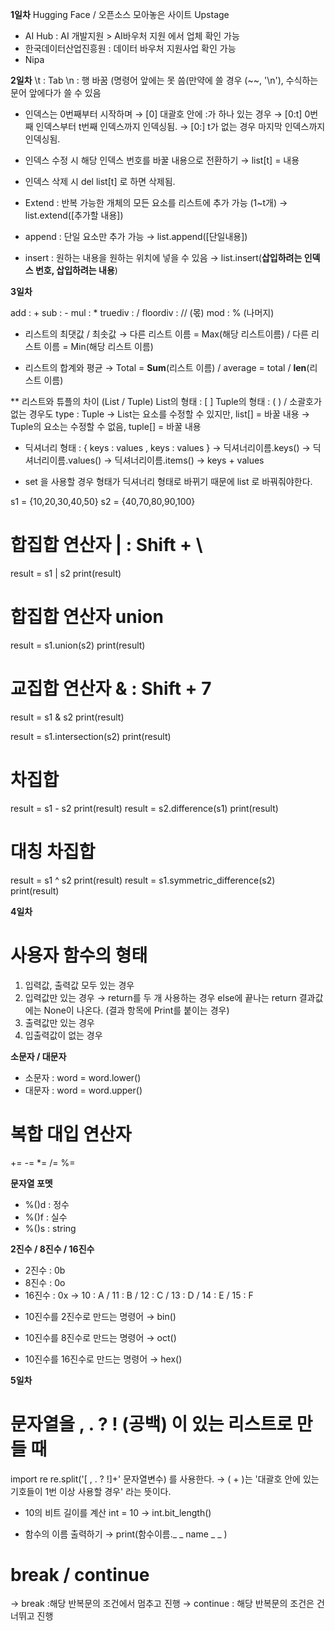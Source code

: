 
**1일차**
  Hugging Face / 오픈소스 모아놓은 사이트
  Upstage 
  * AI Hub : AI 개발지원 > AI바우처 지원 에서 업체 확인 가능
  * 한국데이터산업진흥원 : 데이터 바우처 지원사업 확인 가능
  * Nipa

**2일차**
\t : Tab 
\n : 행 바꿈 (명령어 앞에는 못 씀(만약에 쓸 경우 (~~, '\n'), 수식하는 문어 앞에다가 쓸 수 있음

* 인덱스는 0번째부터 시작하며 → [0]
  대괄호 안에 :가 하나 있는 경우
  → [0:t] 0번째 인덱스부터 t번째 인덱스까지 인덱싱됨.
  → [0:] t가 없는 경우 마지막 인덱스까지 인덱싱됨.

* 인덱스 수정 시 해당 인덱스 번호를 바꿀 내용으로 전환하기
  → list[t] = 내용
* 인덱스 삭제 시 del list[t] 로 하면 삭제됨.
* Extend : 반복 가능한 개체의 모든 요소를 리스트에 추가 가능 (1~t개)
  → list.extend([추가할 내용])
* append : 단일 요소만 추가 가능
  → list.append([단일내용])
* insert : 원하는 내용을 원하는 위치에 넣을 수 있음
  → list.insert(**삽입하려는 인덱스 번호, 삽입하려는 내용**) 

**3일차**

add : +
sub : -
mul : *
truediv : /
floordiv : // (몫)
mod : % (나머지)

* 리스트의 최댓값 / 최솟값
  → 다른 리스트 이름 = Max(해당 리스트이름) / 다른 리스트 이름 = Min(해당 리스트 이름)

* 리스트의 합계와 평균
  → Total = **Sum**(리스트 이름) / average = total / **len**(리스트 이름) 

** 리스트와 튜플의 차이 (List / Tuple)
List의 형태 : [ ]
Tuple의 형태 : ( ) / 소괄호가 없는 경우도 type : Tuple 
→ List는 요소를 수정할 수 있지만, list[] = 바꿀 내용
→ Tuple의 요소는 수정할 수 없음, tuple[] = 바꿀 내용

* 딕셔너리 형태 : { keys : values , keys : values }
→ 딕셔너리이름.keys()
→ 딕셔너리이름.values()
→ 딕셔너리이름.items() → keys + values

* set 을 사용할 경우 형태가 딕셔너리 형태로 바뀌기 때문에 list 로 바꿔줘야한다.
  
s1 = {10,20,30,40,50}
s2 = {40,70,80,90,100}

# 합집합 연산자 | : Shift + \
result = s1 | s2
print(result)

# 합집합 연산자 union
result = s1.union(s2)
print(result)

# 교집합 연산자 & : Shift + 7
result = s1 & s2
print(result)

result = s1.intersection(s2)
print(result)

# 차집합
result = s1 - s2
print(result)
result = s2.difference(s1)
print(result)

# 대칭 차집합
result = s1 ^ s2
print(result)
result = s1.symmetric_difference(s2)
print(result)

**4일차**

# 사용자 함수의 형태
1. 입력값, 출력값 모두 있는 경우
2. 입력값만 있는 경우
   → return를 두 개 사용하는 경우 else에 끝나는 return 결과값에는 None이 나온다. (결과 항목에 Print를 붙이는 경우) 
4. 출력값만 있는 경우
5. 입출력값이 없는 경우


**소문자 / 대문자**

- 소문자 : word = word.lower()
- 대문자 : word = word.upper()

# 복합 대입 연산자

+=  -=  *=  /=  %=

**문자열 포멧**
- %()d : 정수
- %()f : 실수
- %()s : string

**2진수 / 8진수 / 16진수**

- 2진수  : 0b
- 8진수  : 0o
- 16진수 : 0x
→ 10 : A / 11 : B / 12 : C / 13 : D / 14 : E / 15 : F

* 10진수를 2진수로 만드는 명령어
→ bin()

* 10진수를 8진수로 만드는 명령어
→ oct()

* 10진수를 16진수로 만드는 명령어
→ hex()

**5일차**

# 문자열을 , . ? ! (공백) 이 있는 리스트로 만들 때

import re
re.split('[ , . ? !]+' 문자열변수) 를 사용한다.
→ ( + )는 '대괄호 안에 있는 기호들이 1번 이상 사용할 경우' 라는 뜻이다.

* 10의 비트 길이를 계산
int = 10 
→ int.bit_length()

* 함수의 이름 출력하기
→ print(함수이름._ _ name _ _ )

# break / continue
→ break :해당 반복문의 조건에서 멈추고 진행
→ continue : 해당 반복문의 조건은 건너뛰고 진행



